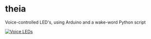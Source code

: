 # theia
Voice-controlled LED's, using Arduino and a wake-word Python script


[![Voice LEDs](http://img.youtube.com/vi/yY0UASxWc0M/0.jpg)](http://www.youtube.com/watch?v=yY0UASxWc0M "Hey Theia")

